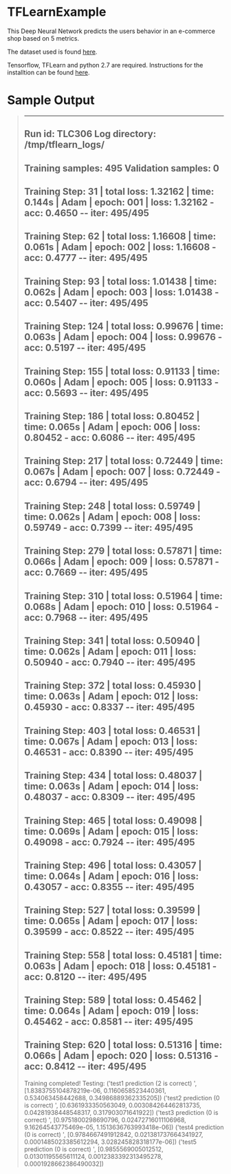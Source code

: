 # TFLearnExample

This Deep Neural Network predicts the users behavior in an e-commerce shop based on 5 metrics.

The dataset used is found [here](https://github.com/lazyprogrammer/machine_learning_examples/blob/master/ann_logistic_extra/ecommerce_data.csv).

Tensorflow, TFLearn and python 2.7 are required. Instructions for the installtion can be found [here](http://tflearn.org/installation/).



# Sample Output

> ---------------------------------
> Run id: TLC306
> Log directory: /tmp/tflearn_logs/
> ---------------------------------
> Training samples: 495
> Validation samples: 0
> --
> Training Step: 31  | total loss: 1.32162 | time: 0.144s
> | Adam | epoch: 001 | loss: 1.32162 - acc: 0.4650 -- iter: 495/495
> --
> Training Step: 62  | total loss: 1.16608 | time: 0.061s
> | Adam | epoch: 002 | loss: 1.16608 - acc: 0.4777 -- iter: 495/495
> --
> Training Step: 93  | total loss: 1.01438 | time: 0.062s
> | Adam | epoch: 003 | loss: 1.01438 - acc: 0.5407 -- iter: 495/495
> --
> Training Step: 124  | total loss: 0.99676 | time: 0.063s
> | Adam | epoch: 004 | loss: 0.99676 - acc: 0.5197 -- iter: 495/495
> --
> Training Step: 155  | total loss: 0.91133 | time: 0.060s
> | Adam | epoch: 005 | loss: 0.91133 - acc: 0.5693 -- iter: 495/495
> --
> Training Step: 186  | total loss: 0.80452 | time: 0.065s
> | Adam | epoch: 006 | loss: 0.80452 - acc: 0.6086 -- iter: 495/495
> --
> Training Step: 217  | total loss: 0.72449 | time: 0.067s
> | Adam | epoch: 007 | loss: 0.72449 - acc: 0.6794 -- iter: 495/495
> --
> Training Step: 248  | total loss: 0.59749 | time: 0.062s
> | Adam | epoch: 008 | loss: 0.59749 - acc: 0.7399 -- iter: 495/495
> --
> Training Step: 279  | total loss: 0.57871 | time: 0.066s
> | Adam | epoch: 009 | loss: 0.57871 - acc: 0.7669 -- iter: 495/495
> --
> Training Step: 310  | total loss: 0.51964 | time: 0.068s
> | Adam | epoch: 010 | loss: 0.51964 - acc: 0.7968 -- iter: 495/495
> --
> Training Step: 341  | total loss: 0.50940 | time: 0.062s
> | Adam | epoch: 011 | loss: 0.50940 - acc: 0.7940 -- iter: 495/495
> --
> Training Step: 372  | total loss: 0.45930 | time: 0.063s
> | Adam | epoch: 012 | loss: 0.45930 - acc: 0.8337 -- iter: 495/495
> --
> Training Step: 403  | total loss: 0.46531 | time: 0.067s
> | Adam | epoch: 013 | loss: 0.46531 - acc: 0.8390 -- iter: 495/495
> --
> Training Step: 434  | total loss: 0.48037 | time: 0.063s
> | Adam | epoch: 014 | loss: 0.48037 - acc: 0.8309 -- iter: 495/495
> --
> Training Step: 465  | total loss: 0.49098 | time: 0.069s
> | Adam | epoch: 015 | loss: 0.49098 - acc: 0.7924 -- iter: 495/495
> --
> Training Step: 496  | total loss: 0.43057 | time: 0.064s
> | Adam | epoch: 016 | loss: 0.43057 - acc: 0.8355 -- iter: 495/495
> --
> Training Step: 527  | total loss: 0.39599 | time: 0.065s
> | Adam | epoch: 017 | loss: 0.39599 - acc: 0.8522 -- iter: 495/495
> --
> Training Step: 558  | total loss: 0.45181 | time: 0.063s
> | Adam | epoch: 018 | loss: 0.45181 - acc: 0.8120 -- iter: 495/495
> --
> Training Step: 589  | total loss: 0.45462 | time: 0.064s
> | Adam | epoch: 019 | loss: 0.45462 - acc: 0.8581 -- iter: 495/495
> --
> Training Step: 620  | total loss: 0.51316 | time: 0.066s
> | Adam | epoch: 020 | loss: 0.51316 - acc: 0.8412 -- iter: 495/495
> --
> Training completed! 
> Testing:
> ('test1 prediction (2 is correct) ', [1.8383755104878219e-06, 0.1160658523440361, 0.534063458442688, 0.34986889362335205])
> ('test2 prediction (0 is correct) ', [0.6361933350563049, 0.003084264462813735, 0.04281938448548317, 0.317903071641922])
> ('test3 prediction (0 is correct) ', [0.9751800298690796, 0.02472716011106968, 9.16264543775469e-05, 1.1513636763993418e-06])
> ('test4 prediction (0 is correct) ', [0.9784667491912842, 0.021381737664341927, 0.0001485023385612294, 3.028245828318177e-06])
> ('test5 prediction (0 is correct) ', [0.9855569005012512, 0.01301195565611124, 0.0012383392313495278, 0.0001928662386490032])

 